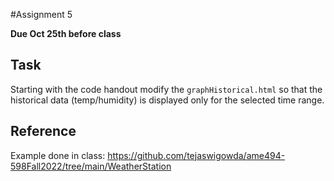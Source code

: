 #Assignment 5

**Due Oct 25th before class**

## Task
Starting with the code handout modify the `graphHistorical.html` so that
the historical data (temp/humidity) is displayed only for the selected
time range.

## Reference

Example done in class:
  https://github.com/tejaswigowda/ame494-598Fall2022/tree/main/WeatherStation
